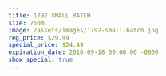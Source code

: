 ```yaml
---
title: 1792 SMALL BATCH
size: 750mL
image: /assets/images/1792-small-batch.jpg
reg_price: $29.99
special_price: $24.49
expiration_date: 2018-09-18 00:00:00 -0600
show_special: true
---
```


